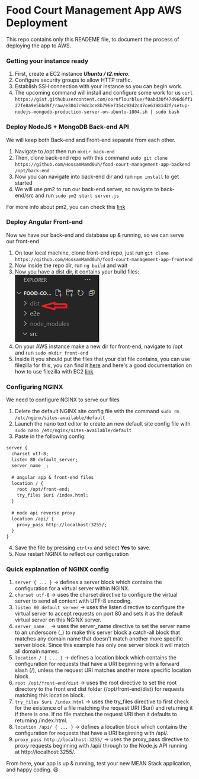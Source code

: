 # Food Court Management App AWS Deployment

This repo contains only this READEME file, to document the process of deploying the app to AWS.

### Getting your instance ready
1. First, create a EC2 instance ***Ubuntu / t2.micro***.
2. Configure security groups to allow HTTP traffic.
3. Establish SSH connection with your instance so you can begin work.
4. The upcoming command will install and configure some work for us `curl https://gist.githubusercontent.com/cornflourblue/f0abd30f47d96d6ff127fe8a9e5bbd9f/raw/e3047c9dc3ce8b796e7354c92d2c47ce61981d2f/setup-nodejs-mongodb-production-server-on-ubuntu-1804.sh | sudo bash`

### Deploy NodeJS + MongoDB Back-end API
We will keep both Back-end and Front-end separate from each other.

1. Navigate to /opt then run `mkdir back-end`
2. Then, clone back-end repo with this command `sudo git clone https://github.com/HossamMamd0uh/food-court-management-app-backend /opt/back-end`
3. Now you can navigate into back-end dir and run `npm install` to get started
4. We will use pm2 to run our back-end server, so navigate to back-end/src and run `sudo pm2 start server.js`

 For more info about pm2, you can check this [link](https://www.npmjs.com/package/pm2)

 ### Deploy Angular Front-end
 Now we have our back-end and database up & running, so we can serve our front-end

 1. On tour local machine, clone front-end repo, just run `git clone https://github.com/HossamMamd0uh/food-court-management-app-frontend`
 2. Now inside the repo dir, run `ng build` and wait
 3. Now you have a dist dir, it contains your build files:  
![dir](dist.png)
4. On your AWS instance make a new dir for front-end, navigate to /opt and run `sudo mkdir front-end`
5. Inside it you should put the files that your dist file contains, you can use filezilla for this, you can find it [here](https://filezilla-project.org/) and here's a good documentation on how to use filezilla with EC2 [link](https://stackoverflow.com/questions/16744863/connect-to-amazon-ec2-file-directory-using-filezilla-and-sftp)


### Configuring NGINX
We need to configure NGINX to serve our files

1. Delete the default NGINX site config file with the command `sudo rm /etc/nginx/sites-available/default`
2. Launch the nano text editor to create an new default site config file with `sudo nano /etc/nginx/sites-available/default`
3. Paste in the following config:
````
server {
  charset utf-8;
  listen 80 default_server;
  server_name _;

  # angular app & front-end files
  location / {
    root /opt/front-end;
    try_files $uri /index.html;
  }

  # node api reverse proxy
  location /api/ {
    proxy_pass http://localhost:3255/;
  }
}
````
4. Save the file by pressing `ctrl+x` and select **Yes** to save.
5. Now restart NGINX to reflect our configuration

### Quick explanation of NGINX config
1. `server { ... }` -> defines a server block which contains the configuration for a virtual server within NGINX.
2. `charset utf-8` -> uses the charset directive to configure the virtual server to send all content with UTF-8 encoding.
3. `listen 80 default_server` -> uses the listen directive to configure the virtual server to accept requests on port 80 and sets it as the default virtual server on this NGINX server.
4. `server_name _` -> uses the server_name directive to set the server name to an underscore (_) to make this server block a catch-all block that matches any domain name that doesn't match another more specific server block. Since this example has only one server block it will match all domain names.
5. `location / { ... }` -> defines a location block which contains the configuration for requests that have a URI beginning with a forward slash (/), unless the request URI matches another more specific location block.
6. `root /opt/front-end/dist` -> uses the root directive to set the root directory to the front end dist folder (/opt/front-end/dist) for requests matching this location block.
7. `try_files $uri /index.html` -> uses the try_files directive to first check for the existence of a file matching the request URI ($uri) and returning it if there is one. If no file matches the request URI then it defaults to returning /index.html.
8. `location /api/ { ... }` -> defines a location block which contains the configuration for requests that have a URI beginning with /api/.
9. `proxy_pass http://localhost:3255/` -> uses the proxy_pass directive to proxy requests beginning with /api/ through to the Node.js API running at http://localhost:3255/.

From here, your app is up & running, test your new MEAN Stack application, and happy coding. :smiley:
